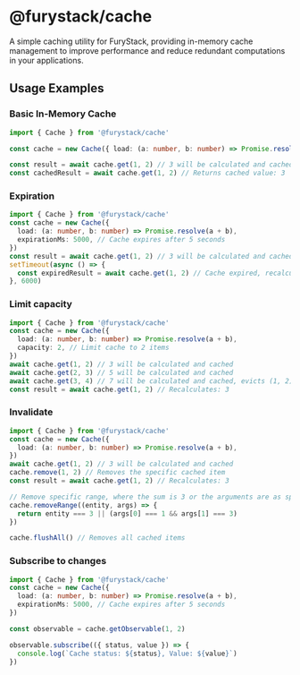# @furystack/cache

A simple caching utility for FuryStack, providing in-memory cache management to improve performance and reduce redundant computations in your applications.

## Usage Examples

### Basic In-Memory Cache

```ts
import { Cache } from '@furystack/cache'

const cache = new Cache({ load: (a: number, b: number) => Promise.resolve(a + b) })

const result = await cache.get(1, 2) // 3 will be calculated and cached
const cachedResult = await cache.get(1, 2) // Returns cached value: 3
```

### Expiration

```ts
import { Cache } from '@furystack/cache'
const cache = new Cache({
  load: (a: number, b: number) => Promise.resolve(a + b),
  expirationMs: 5000, // Cache expires after 5 seconds
})
const result = await cache.get(1, 2) // 3 will be calculated and cached
setTimeout(async () => {
  const expiredResult = await cache.get(1, 2) // Cache expired, recalculates: 3
}, 6000)
```

### Limit capacity

```ts
import { Cache } from '@furystack/cache'
const cache = new Cache({
  load: (a: number, b: number) => Promise.resolve(a + b),
  capacity: 2, // Limit cache to 2 items
})
await cache.get(1, 2) // 3 will be calculated and cached
await cache.get(2, 3) // 5 will be calculated and cached
await cache.get(3, 4) // 7 will be calculated and cached, evicts (1, 2) from cache
const result = await cache.get(1, 2) // Recalculates: 3
```

### Invalidate

```ts
import { Cache } from '@furystack/cache'
const cache = new Cache({
  load: (a: number, b: number) => Promise.resolve(a + b),
})
await cache.get(1, 2) // 3 will be calculated and cached
cache.remove(1, 2) // Removes the specific cached item
const result = await cache.get(1, 2) // Recalculates: 3

// Remove specific range, where the sum is 3 or the arguments are as specified
cache.removeRange((entity, args) => {
  return entity === 3 || (args[0] === 1 && args[1] === 3)
})

cache.flushAll() // Removes all cached items
```

### Subscribe to changes

```ts
import { Cache } from '@furystack/cache'
const cache = new Cache({
  load: (a: number, b: number) => Promise.resolve(a + b),
  expirationMs: 5000, // Cache expires after 5 seconds
})

const observable = cache.getObservable(1, 2)

observable.subscribe(({ status, value }) => {
  console.log(`Cache status: ${status}, Value: ${value}`)
})
```
